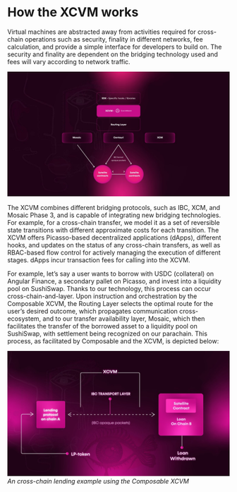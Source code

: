 # How the XCVM works

​Virtual machines are abstracted away from activities required for cross-chain operations such as security, finality in different networks, fee calculation, and provide a simple interface for developers to build on. The security and finality are dependent on the bridging technology used and fees will vary according to network traffic. 

![how_the_xcvm_works](how-xcvm-works.jpg "How the XCVM works")

The XCVM combines different bridging protocols, such as IBC, XCM, and Mosaic Phase 3, and is capable of integrating new bridging technologies. For example, for a cross-chain transfer, we model it as a set of reversible state transitions with different approximate costs for each transition. The XCVM offers Picasso-based decentralized applications (dApps), different hooks, and updates on the status of any cross-chain transfers, as well as RBAC-based flow control for actively managing the execution of different stages. dApps incur transaction fees for calling into the XCVM. 

For example, let’s say a user wants to borrow with USDC (collateral) on Angular Finance, a secondary pallet on Picasso, and invest into a liquidity pool on SushiSwap. Thanks to our technology, this process can occur cross-chain-and-layer. Upon instruction and orchestration by the Composable XCVM, the Routing Layer selects the optimal route for the user’s desired outcome, which propagates communication cross-ecosystem, and to our transfer availability layer, Mosaic, which then facilitates the transfer of the borrowed asset to a liquidity pool on SushiSwap, with settlement being recognized on our parachain. This process, as facilitated by Composable and the XCVM, is depicted below:

![cross_chain_lending_example_composable_xcvm](cross-chain-lending-example-composable-xcvm.jpg "An cross-chain lending example using the Composable XCVM")
*An cross-chain lending example using the Composable  XCVM*